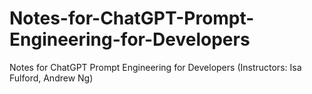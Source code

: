 # Notes-for-ChatGPT-Prompt-Engineering-for-Developers
Notes for ChatGPT Prompt Engineering for Developers (Instructors: Isa Fulford, Andrew Ng)
